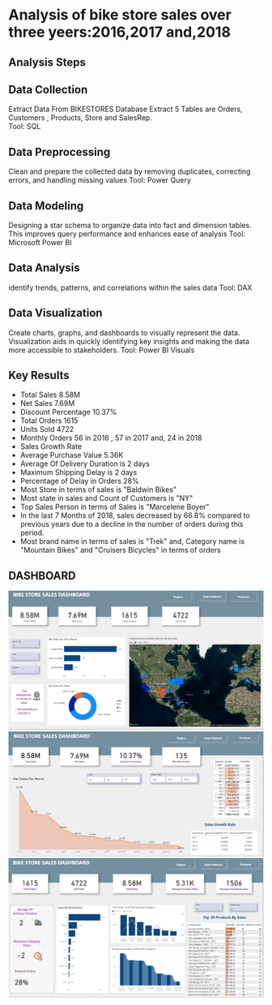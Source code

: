 # Analysis of bike store sales over three yeers:2016,2017 and,2018
## Analysis Steps 
## Data Collection
Extract Data From BIKESTORES Database 
Extract 5 Tables are Orders, Customers , Products, Store and SalesRep.  
Tool: SQL 

## Data Preprocessing 
Clean and prepare the collected data by removing duplicates, correcting errors, and handling missing values 
Tool: Power Query 

## Data Modeling 
Designing a star schema to organize data into fact and dimension tables. This improves query performance and enhances ease of analysis
Tool: Microsoft Power BI 


## Data Analysis 
identify trends, patterns, and correlations within the sales data
Tool: DAX 


## Data Visualization
Create charts, graphs, and dashboards to visually represent the data. Visualization aids in quickly identifying key insights and making the data more accessible to stakeholders.
Tool: Power BI Visuals 



## Key Results 
- Total Sales   8.58M
- Net Sales   7.69M
- Discount Percentage  10.37%
- Total Orders   1615
- Units Sold    4722
- Monthly Orders  56 in 2016 , 57 in 2017 and, 24 in 2018
- Sales Growth Rate 
- Average Purchase Value    5.36K
- Average Of Delivery Duration is 2 days
- Maximum Shipping Delay is 2 days
- Percentage of Delay in Orders    28%
- Most Store in terms of sales is "Baldwin Bikes"
- Most state in sales and Count of Customers is "NY"  
- Top Sales Person in terms of Sales is  "Marcelene Boyer" 
- In the last 7 Months of 2018, sales decreased by 66.8% compared to previous years due to a decline in the number of orders during this period.
- Most brand name in terms of sales is "Trek" and, Category name is "Mountain Bikes" and "Cruisers Bicycles" in terms of orders

## DASHBOARD
![Region](https://github.com/Saragamil3/Bike-Store-Sales-Analysis/blob/main/Screenshot%202024-08-08%20072619.png)
![Sales](https://github.com/Saragamil3/Bike-Store-Sales-Analysis/blob/main/Screenshot%202024-08-08%20072703.png)
![Products](https://github.com/Saragamil3/Bike-Store-Sales-Analysis/blob/main/Screenshot%202024-08-08%20095451.png)





